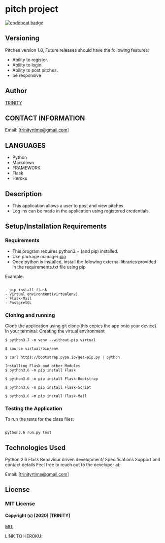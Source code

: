# pitch project

[![codebeat badge](https://codebeat.co/badges/94f9c943-ee5a-4f91-bb93-e0923c50ce7d)](https://codebeat.co/projects/github-com-trinityrace-pitmint-master)

## Versioning

Pitches version 1.0, Future releases should have the following features:

- Ability to register.
- Ability to login.
- Ability to post pitches.
- be responsive

## Author

[TRINITY](https://github.com/Trinityrace/pitmint)

## CONTACT INFORMATION

Email: [trinityrtime@gmail.com]

## LANGUAGES

- Python
- Markdown
- FRAMEWORK
- Flask
- Heroku

## Description

- This application allows a user to post and view pitches.
- Log ins can be made in the application using registered credentials.

## Setup/Installation Requirements

### Requirements

- This program requires python3.+ (and pip) installed.
- Use package manager [pip](https://pip.pypa.io/en/stable/)
- Once python is installed, install the folowing external libraries provided in the requirements.txt file using pip

Example:

```

- pip install flask
- Virtual environment(virtualenv)
- Flask-Mail
- PostgreSQL
```

### Cloning and running

Clone the application using git clone(this copies the app onto your device). In your terminal:
Creating the virtual environment

```
$ python3.7 -m venv --without-pip virtual

$ source virtual/bin/env

$ curl https://bootstrap.pypa.io/get-pip.py | python

Installing Flask and other Modules
$ python3.6 -m pip install Flask

$ python3.6 -m pip install Flask-Bootstrap

$ python3.6 -m pip install Flask-Script

$ python3.6 -m pip install Flask-Mail
```

### Testing the Application

To run the tests for the class files:

```

python3.6 run.py test
```

## Technologies Used

Python 3.6 Flask Behaviour driven development/ Specifications Support and contact details Feel free to reach out to the developer at:

Email: [trinityrtime@gmail.com]

## License

### MIT License

#### Copyright (c) [2020] [TRINITY]

[MIT](https://choosealicense.com/licenses/mit/)

LINK TO HEROKU: